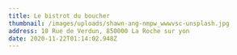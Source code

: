 ```yaml
---
title: Le bistrot du boucher
thumbnail: /images/uploads/shawn-ang-nmpw_wwwvsc-unsplash.jpg
address: 10 Rue de Verdun, 850000 La Roche sur yon
date: 2020-11-22T01:14:02.948Z
---
```

